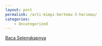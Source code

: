 ```yaml
---
layout: post
permalink: /arti-mimpi-bertemu-3-harimau/
categories:
    - Uncategorized
---
```


[Baca Selengkapnya](/06)